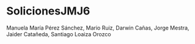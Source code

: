 # SolicionesJMJ6
Manuela María Pérez Sánchez, Mario Ruiz, Darwin Cañas, Jorge Mestra, Jaider Catañeda, Santiago Loaiza Orozco

